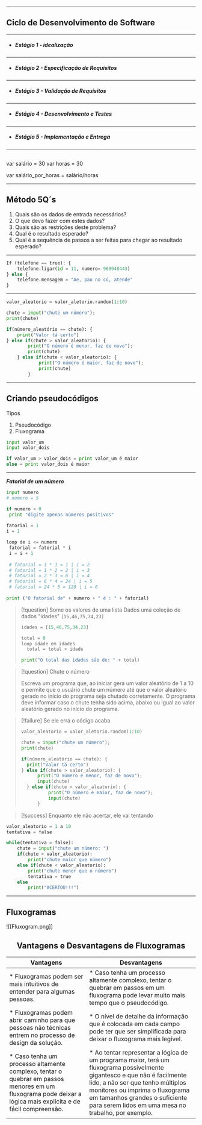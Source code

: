 ---- 
## Ciclo de Desenvolvimento de Software
--- 
- ##### Estágio 1 - idealização


--- 
- ##### Estágio 2 - Especificação de Requisitos


--- 
- ##### Estágio 3 - Validação de Requisitos


--- 
- ##### Estágio 4 - Desenvolvimento e Testes


--- 
- ##### Estágio 5 - Implementação e Entrega



---- 

## 

var  salário = 30
var  horas = 30


var salário_por_horas = salário/horas


--- 
## Método 5Q´s 

1. Quais são os dados de entrada necessários?
2. O que devo fazer com estes dados?
3. Quais são as restrições deste problema?
4. Qual é o resultado esperado?
5. Qual é a sequência de passos a ser feitas para chegar ao resultado esperado?

--- 
```python
If (telefone == true): {
	telefone.ligar(id = 11, numero= 960948443)
} else {
	telefone.mensagem = "Ae, pau no cú, atende"
}
```

---

```python
valor_aleatorio = valor_aletorio.random(1:10)

chute = input("chute um número");
print(chute)

if(número_aleatório == chute): {
	print("Valor tá certo")
} else if(chute > valor_aleatorio): {
		print("O número é menor, faz de novo");
		print(chute)
	} else if(chute < valor_aleatorio): {
			print("O número é maior, faz de novo");
			print(chute)
		} 

```

---- 
## Criando pseudocódigos

Tipos
1. Pseudocódigo
2. Fluxograma


```python
input valor_um
input valor_dois

if valor_um > valor_dois = print valor_um é maior
else = print valor_dois é maior
```

---

***Fatorial de um número***
``` Python
input numero
# numero = 5

if numero < 0
 print "digite apenas números positivos"
 
fatorial = 1
i = 1 

loop de i <= numero 
 fatorial = fatorial * i
 i = i + 1
 
 # fatorial = 1 * 1 = 1 | i = 2
 # fatorial = 1 * 2 = 2 | i = 3
 # fatorial = 2 * 3 = 6 | i = 4
 # fatorial = 6 * 4 = 24 | i = 5
 # fatorial = 24 * 5 = 120 | i = 6
 
print ("O fatorial de" + numero + " é : " + fatorial)
```

> [!question] Some os valores de uma lista
> Dados uma coleção de dados "idades" `[15,46,75,34,23]`
> ```python
> idades = [15,46,75,34,23]
>
> total = 0
> loop idade em idades
>	total = total + idade
>
> print("O total das idades são de: " + total)
> ```

> [!question] Chute o número 
>
> Escreva um programa que, ao iniciar gera um valor
aleatório de 1 a 10 e permite que o usuário chute um
número até que o valor aleatório gerado no início do
programa seja chutado corretamente. O programa deve
informar caso o chute tenha sido acima, abaixo ou igual
ao valor aleatório gerado no início do programa.

> [!failure] Se ele erra o código acaba
> ```python
> valor_aleatorio = valor_aletorio.random(1:10)
>
> chute = input("chute um número");
> print(chute)
>
> if(número_aleatório == chute): {
>	print("Valor tá certo")
> } else if(chute > valor_aleatorio): {
>		print("O número é menor, faz de novo");
>		input(chute)
>	} else if(chute < valor_aleatorio): {
>			print("O número é maior, faz de novo");
>			input(chute)
>		} 
> ```

> [!success] Enquanto ele não acertar, ele vai tentando

```python
valor_aleatorio = 1 a 10
tentativa = false

while(tentativa = false):
	chute = input("chute um número: ")
	if(chute > valor_aleatorio):
		print("chute maior que número")
	else if(chute < valor_aleatorio):
		print("chute menor que o número")
		tentativa = true
	else
		print("ACERTOU!!!")
```

---

## Fluxogramas

![[Fluxogram.png]]


<h2 align="center"> Vantagens e Desvantagens de Fluxogramas </h2>

| Vantagens                                                                                                                                                    | Desvantagens                                                                                                                                                                                                                                                                            |
| ------------------------------------------------------------------------------------------------------------------------------------------------------------ | --------------------------------------------------------------------------------------------------------------------------------------------------------------------------------------------------------------------------------------------------------------------------------------- |
| * Fluxogramas podem ser mais intuitivos de entender para algumas pessoas.                                                                                    | * Caso tenha um processo altamente complexo, tentar o quebrar em passos em um fluxograma pode levar muito mais tempo que o pseudocódigo.                                                                                                                                                |
| * Fluxogramas podem abrir caminho para que pessoas não técnicas entrem no processo de design da  solução.                                                    | * O nível de detalhe da informação que é colocada em cada campo pode ter que ser simplificada para deixar o fluxograma mais legível.                                                                                                                                                    |
| * Caso tenha um processo altamente complexo, tentar o quebrar em passos menores em um fluxograma pode deixar a lógica mais explícita e de fácil compreensão. | * Ao tentar representar a lógica de um programa maior, terá um fluxograma possivelmente gigantesco e que não é facilmente lido, a não ser que tenho múltiplos monitores ou imprima o fluxograma em tamanhos grandes o suficiente para serem lidos em uma mesa no trabalho, por exemplo. |                                                                                                                                                                                                                                                                                         |
